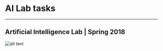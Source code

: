 # AI Lab tasks
________________________________________
## Artificial Intelligence Lab | Spring 2018

![alt text](https://powerinbox.com/wp-content/uploads/2017/07/AI.gif  "AI")





